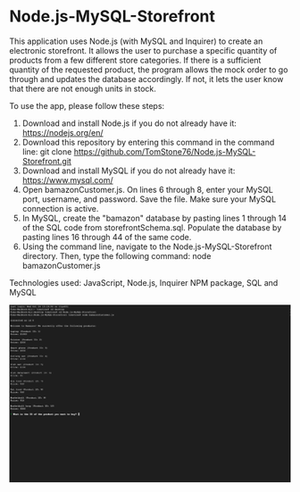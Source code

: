 # Node.js-MySQL-Storefront

This application uses Node.js (with MySQL and Inquirer) to create an electronic storefront. It allows the user to purchase a specific quantity of products from a few different store categories. If there is a sufficient quantity of the requested product, the program allows the mock order to go through and updates the database accordingly. If not, it lets the user know that there are not enough units in stock.

To use the app, please follow these steps:

1. Download and install Node.js if you do not already have it: https://nodejs.org/en/
2. Download this repository by entering this command in the command line: git clone https://github.com/TomStone76/Node.js-MySQL-Storefront.git
3. Download and install MySQL if you do not already have it: https://www.mysql.com/
4. Open bamazonCustomer.js. On lines 6 through 8, enter your MySQL port, username, and password. Save the file. Make sure your MySQL connection is active.
5. In MySQL, create the "bamazon" database by pasting lines 1 through 14 of the SQL code from storefrontSchema.sql. Populate the database by pasting lines 16 through 44 of the same code.
6. Using the command line, navigate to the Node.js-MySQL-Storefront directory. Then, type the following command: node bamazonCustomer.js

Technologies used: JavaScript, Node.js, Inquirer NPM package, SQL and MySQL

![Screenshot](bamazon_images/bamazon1.png)